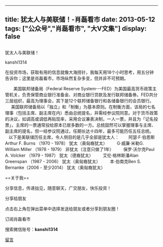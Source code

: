 
---
title:  犹太人与美联储！-肖磊看市
date: 2013-05-12
tags: ["公众号","肖磊看市", "大V文集"]
display: false
---


## 



犹太人与美联储！




kanshi1314




在投资市场，获取有用的信息就像大海捞针，我每天用18个小时思考，用五分钟告诉你；这里是肖磊看市，市场纵然复杂多变，但并非不可预期。


 &nbsp; &nbsp; &nbsp; &nbsp;美国联邦储备局（Federal Reserve System---FED）为美国最高货币政策主管机关，负责保管商业银行准备金、对商业银行贷款及发行联邦储备券。FED共分三层组织，最高为理事会，其下是12个联邦储备银行和各储备银行的会员银行。 &nbsp; &nbsp; &nbsp; &nbsp;美国联邦储备局以「独立」和「制衡」为基本原则。在制衡方面，该局的七名理事（包括主席、副主席在内）悉由总统提名，并需经参议院同意。对于货币政策的决议，如调高或调低再贴现率，采用合议兼表决制，一人一票，并且为「记名投票」，主席的一票通常投给原本已居多数的一方。总统固然可以掌握理事与主席、副主席的提名，但一经参议院通过，任期长达十四年，最多可能历任五任总统。&nbsp; &nbsp; &nbsp; &nbsp;以下是美联储历任主席，令人侧目的是几乎全部是犹太人： &nbsp; &nbsp; &nbsp; &nbsp;阿瑟·F·伯恩斯Arthur F. Burns （1970 - 1978） 犹太（奥匈裔犹太） &nbsp; &nbsp; &nbsp; &nbsp;G·威廉·米勒G. William Miller （1978 - 1979） 非犹太（注意只做了1年） &nbsp; &nbsp; &nbsp; &nbsp;保罗·沃尔克Paul A. Volcker （1979 - 1987） 犹太（德裔犹太） &nbsp; &nbsp; &nbsp; &nbsp;艾伦·格林斯潘Alan Greenspan （1987 - 2006） 犹太（奥匈裔犹太） &nbsp; &nbsp; &nbsp; &nbsp;本·伯南克Ben S. Bernanke（2006 - 至少2014） 犹太（奥匈裔犹太）

 

 

 

 

 

 

==关于我== 

分享信息，传递拙见，随意聊天，广交朋友，快乐投资！

 

分享给朋友

点击右上角在弹出菜单中选择发送给朋友或者分享到朋友圈！　

 

订阅肖磊看市

搜索微信账号：**kanshi1314**

 









[留言](javascript:;)


